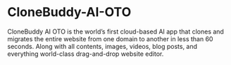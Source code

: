# CloneBuddy-AI-OTO
CloneBuddy AI OTO is the world’s first cloud-based AI app that clones and migrates the entire website from one domain to another in less than 60 seconds. Along with all contents, images, videos, blog posts, and everything world-class drag-and-drop website editor.
